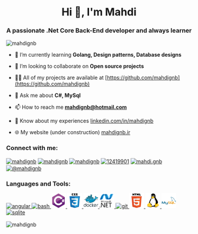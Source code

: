 <h1 align="center">Hi 👋, I'm Mahdi</h1>
<h3 align="center">A passionate .Net Core Back-End developer and always learner</h3>

<p align="left"> <img src="https://komarev.com/ghpvc/?username=mahdignb&label=Profile%20views&color=0e75b6&style=flat" alt="mahdignb" /> </p>

- 🌱 I’m currently learning **Golang, Design patterns, Database designs**

- 👯 I’m looking to collaborate on **Open source projects**

- 👨‍💻 All of my projects are available at [https://github.com/mahdignb](https://github.com/mahdignb)

- 💬 Ask me about **C#, MySql**

- 📫 How to reach me **mahdignb@hotmail.com**
- 📄 Know about my experiences [linkedin.com/in/mahdignb](linkedin.com/in/mahdignb)
- 🌐 My website (under construction) [mahdignb.ir](www.mahdignb.ir)
<h3 align="left">Connect with me:</h3>
<p align="left">
<a href="https://dev.to/mahdignb" target="blank"><img align="center" src="https://raw.githubusercontent.com/rahuldkjain/github-profile-readme-generator/master/src/images/icons/Social/devto.svg" alt="mahdignb" height="30" width="40" /></a>
<a href="https://twitter.com/mahdignb" target="blank"><img align="center" src="https://raw.githubusercontent.com/rahuldkjain/github-profile-readme-generator/master/src/images/icons/Social/twitter.svg" alt="mahdignb" height="30" width="40" /></a>
<a href="https://linkedin.com/in/mahdignb" target="blank"><img align="center" src="https://raw.githubusercontent.com/rahuldkjain/github-profile-readme-generator/master/src/images/icons/Social/linked-in-alt.svg" alt="mahdignb" height="30" width="40" /></a>
<a href="https://stackoverflow.com/users/12419901" target="blank"><img align="center" src="https://raw.githubusercontent.com/rahuldkjain/github-profile-readme-generator/master/src/images/icons/Social/stack-overflow.svg" alt="12419901" height="30" width="40" /></a>
<a href="https://instagram.com/mahdi.gnb" target="blank"><img align="center" src="https://raw.githubusercontent.com/rahuldkjain/github-profile-readme-generator/master/src/images/icons/Social/instagram.svg" alt="mahdi.gnb" height="30" width="40" /></a>
<a href="https://medium.com/@mahdignb" target="blank"><img align="center" src="https://raw.githubusercontent.com/rahuldkjain/github-profile-readme-generator/master/src/images/icons/Social/medium.svg" alt="@mahdignb" height="30" width="40" /></a>
</p>

<h3 align="left">Languages and Tools:</h3>
<p align="left"> <a href="https://angular.io" target="_blank" rel="noreferrer"> <img src="https://angular.io/assets/images/logos/angular/angular.svg" alt="angular" width="40" height="40"/> </a> <a href="https://www.gnu.org/software/bash/" target="_blank" rel="noreferrer"> <img src="https://www.vectorlogo.zone/logos/gnu_bash/gnu_bash-icon.svg" alt="bash" width="40" height="40"/> </a> <a href="https://www.w3schools.com/cs/" target="_blank" rel="noreferrer"> <img src="https://raw.githubusercontent.com/devicons/devicon/master/icons/csharp/csharp-original.svg" alt="csharp" width="40" height="40"/> </a> <a href="https://www.w3schools.com/css/" target="_blank" rel="noreferrer"> <img src="https://raw.githubusercontent.com/devicons/devicon/master/icons/css3/css3-original-wordmark.svg" alt="css3" width="40" height="40"/> </a> <a href="https://www.docker.com/" target="_blank" rel="noreferrer"> <img src="https://raw.githubusercontent.com/devicons/devicon/master/icons/docker/docker-original-wordmark.svg" alt="docker" width="40" height="40"/> </a> <a href="https://dotnet.microsoft.com/" target="_blank" rel="noreferrer"> <img src="https://raw.githubusercontent.com/devicons/devicon/master/icons/dot-net/dot-net-original-wordmark.svg" alt="dotnet" width="40" height="40"/> </a> <a href="https://git-scm.com/" target="_blank" rel="noreferrer"> <img src="https://www.vectorlogo.zone/logos/git-scm/git-scm-icon.svg" alt="git" width="40" height="40"/> </a> <a href="https://www.w3.org/html/" target="_blank" rel="noreferrer"> <img src="https://raw.githubusercontent.com/devicons/devicon/master/icons/html5/html5-original-wordmark.svg" alt="html5" width="40" height="40"/> </a> <a href="https://www.linux.org/" target="_blank" rel="noreferrer"> <img src="https://raw.githubusercontent.com/devicons/devicon/master/icons/linux/linux-original.svg" alt="linux" width="40" height="40"/> </a> <a href="https://www.mysql.com/" target="_blank" rel="noreferrer"> <img src="https://raw.githubusercontent.com/devicons/devicon/master/icons/mysql/mysql-original-wordmark.svg" alt="mysql" width="40" height="40"/> </a> <a href="https://www.sqlite.org/" target="_blank" rel="noreferrer"> <img src="https://www.vectorlogo.zone/logos/sqlite/sqlite-icon.svg" alt="sqlite" width="40" height="40"/> </a> </p>

<p><img align="center" src="https://github-readme-stats.vercel.app/api/top-langs?username=mahdignb&show_icons=true&locale=en&layout=compact" alt="mahdignb" /></p>
